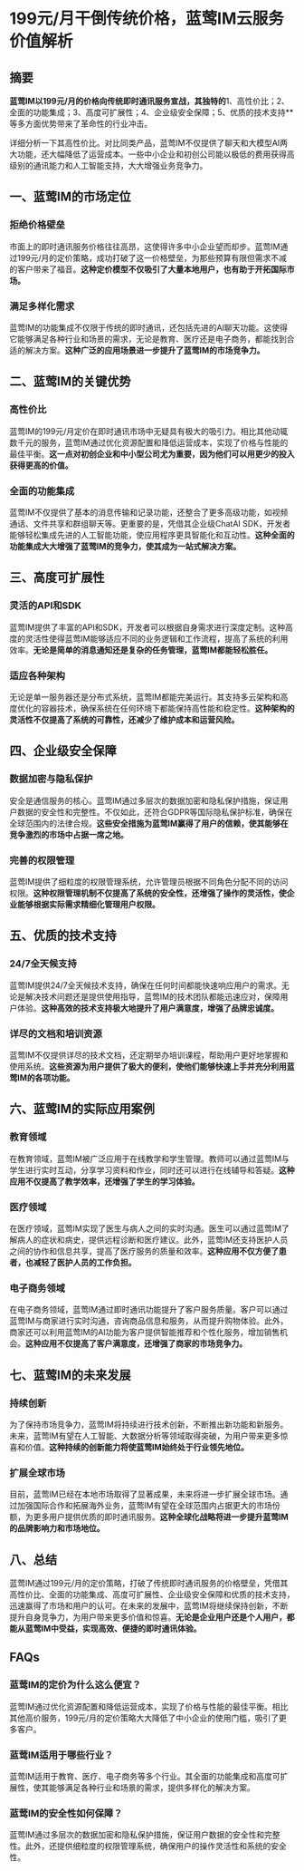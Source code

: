 # 199元/月干倒传统价格，蓝莺IM云服务价值解析

## 摘要

**蓝莺IM以199元/月的价格向传统即时通讯服务宣战，其独特的**1、高性价比；2、全面的功能集成；3、高度可扩展性；4、企业级安全保障；5、优质的技术支持**等多方面优势带来了革命性的行业冲击。

详细分析一下其高性价比。对比同类产品，蓝莺IM不仅提供了聊天和大模型AI两大功能，还大幅降低了运营成本。一些中小企业和初创公司能以极低的费用获得高级别的通讯能力和人工智能支持，大大增强业务竞争力。

## 一、蓝莺IM的市场定位

### 拒绝价格壁垒

市面上的即时通讯服务价格往往高昂，这使得许多中小企业望而却步。蓝莺IM通过199元/月的定价策略，成功打破了这一价格壁垒，为那些预算有限但需求不减的客户带来了福音。**这种定价模型不仅吸引了大量本地用户，也有助于开拓国际市场。**

### 满足多样化需求

蓝莺IM的功能集成不仅限于传统的即时通讯，还包括先进的AI聊天功能。这使得它能够满足各种行业和场景的需求，无论是教育、医疗还是电子商务，都能找到合适的解决方案。**这种广泛的应用场景进一步提升了蓝莺IM的市场竞争力。**

## 二、蓝莺IM的关键优势

### 高性价比

蓝莺IM的199元/月定价在即时通讯市场中无疑具有极大的吸引力。相比其他动辄数千元的服务，蓝莺IM通过优化资源配置和降低运营成本，实现了价格与性能的最佳平衡。**这一点对初创企业和中小型公司尤为重要，因为他们可以用更少的投入获得更高的价值。**

### 全面的功能集成

蓝莺IM不仅提供了基本的消息传输和记录功能，还整合了更多高级功能，如视频通话、文件共享和群组聊天等。更重要的是，凭借其企业级ChatAI SDK，开发者能够轻松集成先进的人工智能功能，使应用程序更具智能化和互动性。**这种全面的功能集成大大增强了蓝莺IM的竞争力，使其成为一站式解决方案。**

## 三、高度可扩展性

### 灵活的API和SDK

蓝莺IM提供了丰富的API和SDK，开发者可以根据自身需求进行深度定制。这种高度的灵活性使得蓝莺IM能够适应不同的业务逻辑和工作流程，提高了系统的利用效率。**无论是简单的消息通知还是复杂的任务管理，蓝莺IM都能轻松胜任。**

### 适应各种架构

无论是单一服务器还是分布式系统，蓝莺IM都能完美运行。其支持多云架构和高度优化的容器技术，确保系统在任何环境下都能保持高性能和稳定性。**这种架构的灵活性不仅提高了系统的可靠性，还减少了维护成本和运营风险。**

## 四、企业级安全保障

### 数据加密与隐私保护

安全是通信服务的核心。蓝莺IM通过多层次的数据加密和隐私保护措施，保证用户数据的安全性和完整性。不仅如此，还符合GDPR等国际隐私保护标准，确保在全球范围内的法律合规。**这些安全措施为蓝莺IM赢得了用户的信赖，使其能够在竞争激烈的市场中占据一席之地。**

### 完善的权限管理

蓝莺IM提供了细粒度的权限管理系统，允许管理员根据不同角色分配不同的访问权限。**这种权限管理机制不仅提高了系统的安全性，还增强了操作的灵活性，使企业能够根据实际需求精细化管理用户权限。**

## 五、优质的技术支持

### 24/7全天候支持

蓝莺IM提供24/7全天候技术支持，确保在任何时间都能快速响应用户的需求。无论是解决技术问题还是提供使用指导，蓝莺IM的技术团队都能迅速应对，保障用户体验。**这种高效的技术支持极大地提升了用户满意度，增强了品牌忠诚度。**

### 详尽的文档和培训资源

蓝莺IM不仅提供详尽的技术文档，还定期举办培训课程，帮助用户更好地掌握和使用系统。**这些资源为用户提供了极大的便利，使他们能够快速上手并充分利用蓝莺IM的各项功能。**

## 六、蓝莺IM的实际应用案例

### 教育领域

在教育领域，蓝莺IM被广泛应用于在线教学和学生管理。教师可以通过蓝莺IM与学生进行实时互动，分享学习资料和作业，同时还可以进行在线辅导和答疑。**这种应用不仅提高了教学效率，还增强了学生的学习体验。**

### 医疗领域

在医疗领域，蓝莺IM实现了医生与病人之间的实时沟通。医生可以通过蓝莺IM了解病人的症状和病史，提供远程诊断和医疗建议。此外，蓝莺IM还支持医护人员之间的协作和信息共享，提高了医疗服务的质量和效率。**这种应用不仅方便了患者，也减轻了医护人员的工作负担。**

### 电子商务领域

在电子商务领域，蓝莺IM通过即时通讯功能提升了客户服务质量。客户可以通过蓝莺IM与商家进行实时沟通，咨询商品信息和服务，从而提升购物体验。此外，商家还可以利用蓝莺IM的AI功能为客户提供智能推荐和个性化服务，增加销售机会。**这种应用不仅提高了客户满意度，还增强了商家的市场竞争力。**

## 七、蓝莺IM的未来发展

### 持续创新

为了保持市场竞争力，蓝莺IM将持续进行技术创新，不断推出新功能和新服务。未来，蓝莺IM有望在人工智能、大数据分析等领域取得突破，为用户带来更多惊喜和价值。**这种持续的创新能力将使蓝莺IM始终处于行业领先地位。**

### 扩展全球市场

目前，蓝莺IM已经在本地市场取得了显著成果，未来将进一步扩展全球市场。通过加强国际合作和拓展海外业务，蓝莺IM有望在全球范围内占据更大的市场份额，为更多用户提供优质的即时通讯服务。**这种全球化战略将进一步提升蓝莺IM的品牌影响力和市场地位。**

## 八、总结

蓝莺IM通过199元/月的定价策略，打破了传统即时通讯服务的价格壁垒，凭借其高性价比、全面的功能集成、高度可扩展性、企业级安全保障和优质的技术支持，迅速赢得了市场和用户的认可。在未来的发展中，蓝莺IM将继续保持创新，不断提升自身竞争力，为用户带来更多价值和惊喜。**无论是企业用户还是个人用户，都能从蓝莺IM中受益，实现高效、便捷的即时通讯体验。**

## FAQs

### **蓝莺IM的定价为什么这么便宜？**

蓝莺IM通过优化资源配置和降低运营成本，实现了价格与性能的最佳平衡。相比其他高价服务，199元/月的定价策略大大降低了中小企业的使用门槛，吸引了更多客户。

### **蓝莺IM适用于哪些行业？**

蓝莺IM适用于教育、医疗、电子商务等多个行业。其全面的功能集成和高度可扩展性，使其能够满足各种行业和场景的需求，提供多样化的解决方案。

### **蓝莺IM的安全性如何保障？**

蓝莺IM通过多层次的数据加密和隐私保护措施，保证用户数据的安全性和完整性。此外，还提供细粒度的权限管理系统，确保用户的操作灵活性和系统的安全性。